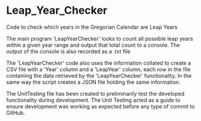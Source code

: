 # Leap_Year_Checker
Code to check which years in the Gregorian Calendar are Leap Years

The main program 'LeapYearChecker' looks to count all possible leap years within a given year range and output that total count to a console.
The output of the console is also recorded as a .txt file

The 'LeapYearChecker' code also uses the information collated to create a CSV file with a 'Year' column and a 'LeapYear' column, each row in the file containing the data retrieved by the 'LeapYearChecker' functionality.
In the same way the script creates a JSON file holding the same information.

The UnitTesting file has been created to preliminarily test the developed functionality during development. The Unit Testing acted as a guide to ensure development was working as expected before any type of commit to GitHub. 
